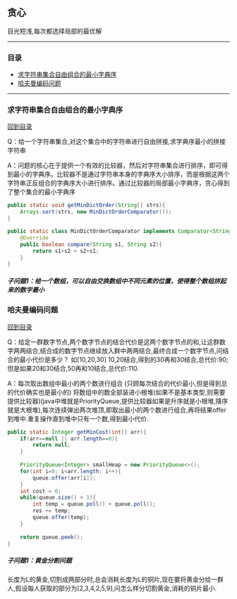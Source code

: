 ## 贪心

目光短浅,每次都选择局部的最优解

---

### 目录

* [求字符串集合自由组合的最小字典序](#求字符串集合自由组合的最小字典序)
* [哈夫曼编码问题](#哈夫曼编码问题)



----

### 求字符串集合自由组合的最小字典序

[回到目录](#目录)

Q：给一个字符串集合,对这个集合中的字符串进行自由拼接,求字典序最小的拼接字符串

A：问题的核心在于提供一个有效的比较器，然后对字符串集合进行排序，即可得到最小的字典序。比较器不是通过字符串本身的字典序大小排序，而是根据这两个字符串正反组合的字典序大小进行排序。通过比较器的局部最小字典序，贪心得到了整个集合的最小字典序

```java
public static void getMinDictOrder(String[] strs){
    Arrays.sort(strs, new MinDictOrderComparator());
}

public static class MinDictOrderComparator implements Comparator<String>{
    @Override
    public boolean compare(String s1, String s2){
        return s1+s2 > s2+s1;
    }
}
```

##### 子问题1：给一个数组，可以自由交换数组中不同元素的位置，使得整个数组拼起来的数字最小



### 哈夫曼编码问题

[回到目录](#目录)

Q：给定一群数字节点,两个数字节点的结合代价是这两个数字节点的和,让这群数字两两结合,结合成的数字节点继续放入群中两两结合,最终合成一个数字节点,问结合的最小代价是多少？
如[10,20,30] 10,20结合,得到的30再和30结合,总代价:90; 但是如果20和30结合,50再和10结合,总代价:110.

A：每次取出数组中最小的两个数进行组合 (只顾每次结合的代价最小,但是得到总的代价确实也是最小的)
将数组中的数全部装进小根堆(如果不是基本类型,则需要提供比较器)(java中堆就是PriorityQueue,提供比较器如果是升序就是小根堆,降序就是大根堆),每次连续弹出两次堆顶,即取出最小的两个数进行组合,再将结果offer到堆中.重复操作直到堆中只有一个数,得到最小代价.

```java
public static Integer getMinCost(int[] arr){
    if(arr==null || arr.length==0){
        return null;
    }
    
    PriorityQueue<Integer> smallHeap = new PriorityQueue<>();
    for(int i=0; i<arr.length; i++){
        queue.offer(arr[i]);
    }
    int cost = 0;
    while(queue.size() > 1){
        int temp = queue.poll() + queue.poll();
        res += temp;
        queue.offer(temp);
    }
    
    return queue.peek();
}
```

##### 子问题1：黄金分割问题

长度为L的黄金,切割成两部分时,总会消耗长度为L的铜片,现在要将黄金分给一群人,假设每人获取的部分为[2,3,4,2,5,9],问怎么样分切割黄金,消耗的铜片最小.
